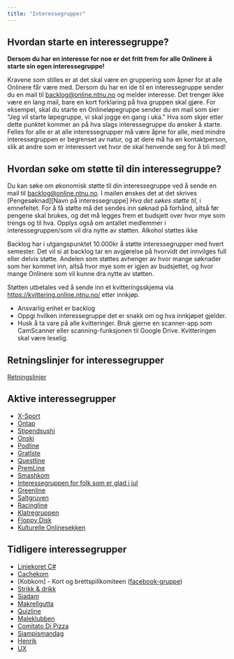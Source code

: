 ```yaml
---
title: "Interessegrupper"
---
```


Hvordan starte en interessegruppe?
-----------------------------
**Dersom du har en interesse for noe er det fritt frem for alle Onlinere å starte sin egen interessegruppe!**

Kravene som stilles er at det skal være en gruppering som åpner for at alle Onlinere får være med. Dersom du har en ide til en interessegruppe sender du en mail til backlog@online.ntnu.no og melder interesse. Det trenger ikke være en lang mail, bare en kort forklaring på hva gruppen skal gjøre. For eksempel, skal du starte en Onlineløpegruppe sender du en mail som sier "Jeg vil starte løpegruppe, vi skal jogge en gang i uka." Hva som skjer etter dette punktet kommer an på hva slags interessegruppe du ønsker å starte. Felles for alle er at alle interessegrupper må være åpne for alle, med mindre interessegruppen er begrenset av natur, og at dere må ha en kontaktperson, slik at andre som er interessert vet hvor de skal henvende seg for å bli med!

## Hvordan søke om støtte til din interessegruppe?

Du kan søke om økonomisk støtte til din interessegruppe ved å sende en mail til backlog@online.ntnu.no. 
I mailen ønskes det at det skrives [Pengesøknad][Navn på interessegruppe] _Hva det søkes støtte til_, i emnefeltet. For å få støtte må det sendes inn søknad på forhånd, altså før pengene skal brukes, og det må legges frem et budsjett over hvor mye som trengs og til hva. Opplys også om antallet medlemmer i interessegruppen/som vil dra nytte av støtten. Alkohol støttes ikke

Backlog har i utgangspunktet 10.000kr å støtte interessegrupper med hvert semester. Det vil si at backlog tar en avgjørelse på hvorvidt det innvilges full eller delvis støtte. Andelen som støttes avhenger av hvor mange søknader som her kommet inn, altså hvor mye som er igjen av budsjettet, og hvor mange Onlinere som vil kunne dra nytte av støtten.

Støtten utbetales ved å sende inn et kvitteringsskjema via https://kvittering.online.ntnu.no/ etter innkjøp.

- Ansvarlig enhet er backlog
- Oppgi hvilken interessegruppe det er snakk om og hva innkjøpet gjelder.
- Husk å ta vare på alle kvitteringer. Bruk gjerne en scanner-app som CamScanner eller scanning-funksjonen til Google Drive. Kvitteringen skal være leselig.  

## Retningslinjer for interessegrupper  
[Retningslinjer](https://old.online.ntnu.no/wiki/online/info/innsikt-og-interface/interessegrupper/retningslinjer)

## Aktive interessegrupper


- [X-Sport](https://online.ntnu.no/wiki/online/info/innsikt-og-interface/interessegrupper/x-sport/)
- [Ontap](https://online.ntnu.no/wiki/online/info/innsikt-og-interface/interessegrupper/ontap/)
- [Stipendsushi](https://online.ntnu.no/wiki/online/info/innsikt-og-interface/nodekomiteer/sushikom/)
- [Onski](https://online.ntnu.no/wiki/online/info/innsikt-og-interface/interessegrupper/onski/)
- [Podline](https://online.ntnu.no/wiki/online/info/innsikt-og-interface/interessegrupper/podline)
- [GratIste](https://online.ntnu.no/wiki/online/info/innsikt-og-interface/interessegrupper/gratiste)
- [Questline](https://online.ntnu.no/wiki/online/info/innsikt-og-interface/interessegrupper/questline/)
- [PremLine](https://online.ntnu.no/wiki/online/info/innsikt-og-interface/interessegrupper/premline/)
- [Smashkom](https://online.ntnu.no/wiki/online/info/innsikt-og-interface/interessegrupper/smashkom/)
- [Interessegruppen for folk som er glad i jul](https://online.ntnu.no/wiki/online/info/innsikt-og-interface/interessegrupper/interessegruppen-folk-som-er-glad-i-jul/)
- [Greenline](https://online.ntnu.no/wiki/online/info/innsikt-og-interface/interessegrupper/greenline/)
- [Saltgruven](https://online.ntnu.no/wiki/online/info/innsikt-og-interface/interessegrupper/saltgruven/)
- [Racingline](https://online.ntnu.no/wiki/online/info/innsikt-og-interface/interessegrupper/racingline/)
- [Klatregruppen](https://online.ntnu.no/wiki/online/info/innsikt-og-interface/interessegrupper/klatregruppen/)
- [Floppy Disk](https://online.ntnu.no/wiki/online/info/innsikt-og-interface/interessegrupper/floppy-disk/)
- [Kulturelle Onlinesekken](https://online.ntnu.no/wiki/online/info/innsikt-og-interface/interessegrupper/kulturelle-onlinesekken/)

## Tidligere interessegrupper

- [Linjekoret C#](https://online.ntnu.no/wiki/online/info/innsikt-og-interface/interessegrupper/koret/)
- [Cachekom](https://online.ntnu.no/wiki/online/info/innsikt-og-interface/nodekomiteer/cachekom/)
- [Kobkom] - Kort og brettspillkomiteen ([facebook-gruppe](https://www.facebook.com/groups/357002807821891/))
- [Strikk & drikk](https://online.ntnu.no/wiki/online/info/innsikt-og-interface/interessegrupper/strikkogdrikk/)
- [Sjadam](https://online.ntnu.no/wiki/online/info/innsikt-og-interface/interessegrupper/sjadom)
- [Makrellgutta](https://online.ntnu.no/wiki/online/info/innsikt-og-interface/interessegrupper/makrellgutta/)
- [Quizline](https://online.ntnu.no/wiki/online/info/innsikt-og-interface/interessegrupper/quizline/)
- [Maleklubben](https://online.ntnu.no/wiki/online/info/innsikt-og-interface/interessegrupper/maleklubben/)
- [Comitato Di Pizza](https://online.ntnu.no/wiki/online/info/innsikt-og-interface/interessegrupper/comitatodipizza/)
- [Sjampismandag](https://online.ntnu.no/wiki/online/info/innsikt-og-interface/interessegrupper/sjampismandag)
- [Henrik](/wiki/online/info/innsikt-og-interface/interessegrupper/henrik/)
- [UX](https://online.ntnu.no/wiki/online/info/innsikt-og-interface/interessegrupper/ux/)
